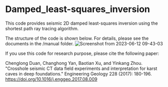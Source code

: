 # Damped_least-squares_inversion
This code provides seismic 2D damped least-squares inversion using the shortest path ray tracing algorithm.

The structure of the code is shown below. For details, please see the documents in the /manual folder.
![Screenshot from 2023-06-12 09-43-03](https://github.com/chenglongduan/Damped_least-squares_inversion/assets/24652447/18a5915f-b54b-494d-9044-912ff6c6befd)

If you use this code for research purpose, please cite the following paper:

Chenglong Duan, Changhong Yan, Baotian Xu, and Yinkang Zhou. "Crosshole seismic CT data field experiments and interpretation for karst caves in deep foundations." Engineering Geology 228 (2017): 180-196. https://doi.org/10.1016/j.enggeo.2017.08.009
